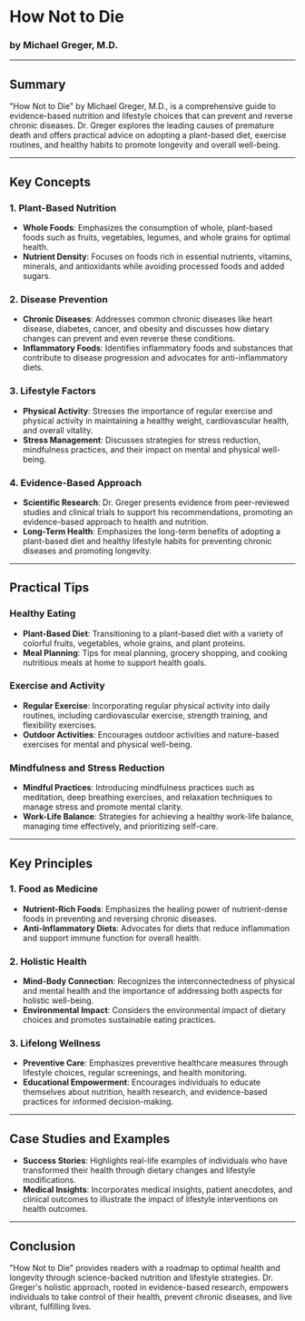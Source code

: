 # How Not to Die

### by Michael Greger, M.D.

---

## Summary

"How Not to Die" by Michael Greger, M.D., is a comprehensive guide to evidence-based nutrition and lifestyle choices that can prevent and reverse chronic diseases. Dr. Greger explores the leading causes of premature death and offers practical advice on adopting a plant-based diet, exercise routines, and healthy habits to promote longevity and overall well-being.

---

## Key Concepts

### 1. Plant-Based Nutrition

- **Whole Foods**: Emphasizes the consumption of whole, plant-based foods such as fruits, vegetables, legumes, and whole grains for optimal health.
- **Nutrient Density**: Focuses on foods rich in essential nutrients, vitamins, minerals, and antioxidants while avoiding processed foods and added sugars.

### 2. Disease Prevention

- **Chronic Diseases**: Addresses common chronic diseases like heart disease, diabetes, cancer, and obesity and discusses how dietary changes can prevent and even reverse these conditions.
- **Inflammatory Foods**: Identifies inflammatory foods and substances that contribute to disease progression and advocates for anti-inflammatory diets.

### 3. Lifestyle Factors

- **Physical Activity**: Stresses the importance of regular exercise and physical activity in maintaining a healthy weight, cardiovascular health, and overall vitality.
- **Stress Management**: Discusses strategies for stress reduction, mindfulness practices, and their impact on mental and physical well-being.

### 4. Evidence-Based Approach

- **Scientific Research**: Dr. Greger presents evidence from peer-reviewed studies and clinical trials to support his recommendations, promoting an evidence-based approach to health and nutrition.
- **Long-Term Health**: Emphasizes the long-term benefits of adopting a plant-based diet and healthy lifestyle habits for preventing chronic diseases and promoting longevity.

---

## Practical Tips

### Healthy Eating

- **Plant-Based Diet**: Transitioning to a plant-based diet with a variety of colorful fruits, vegetables, whole grains, and plant proteins.
- **Meal Planning**: Tips for meal planning, grocery shopping, and cooking nutritious meals at home to support health goals.

### Exercise and Activity

- **Regular Exercise**: Incorporating regular physical activity into daily routines, including cardiovascular exercise, strength training, and flexibility exercises.
- **Outdoor Activities**: Encourages outdoor activities and nature-based exercises for mental and physical well-being.

### Mindfulness and Stress Reduction

- **Mindful Practices**: Introducing mindfulness practices such as meditation, deep breathing exercises, and relaxation techniques to manage stress and promote mental clarity.
- **Work-Life Balance**: Strategies for achieving a healthy work-life balance, managing time effectively, and prioritizing self-care.

---

## Key Principles

### 1. Food as Medicine

- **Nutrient-Rich Foods**: Emphasizes the healing power of nutrient-dense foods in preventing and reversing chronic diseases.
- **Anti-Inflammatory Diets**: Advocates for diets that reduce inflammation and support immune function for overall health.

### 2. Holistic Health

- **Mind-Body Connection**: Recognizes the interconnectedness of physical and mental health and the importance of addressing both aspects for holistic well-being.
- **Environmental Impact**: Considers the environmental impact of dietary choices and promotes sustainable eating practices.

### 3. Lifelong Wellness

- **Preventive Care**: Emphasizes preventive healthcare measures through lifestyle choices, regular screenings, and health monitoring.
- **Educational Empowerment**: Encourages individuals to educate themselves about nutrition, health research, and evidence-based practices for informed decision-making.

---

## Case Studies and Examples

- **Success Stories**: Highlights real-life examples of individuals who have transformed their health through dietary changes and lifestyle modifications.
- **Medical Insights**: Incorporates medical insights, patient anecdotes, and clinical outcomes to illustrate the impact of lifestyle interventions on health outcomes.

---

## Conclusion

"How Not to Die" provides readers with a roadmap to optimal health and longevity through science-backed nutrition and lifestyle strategies. Dr. Greger's holistic approach, rooted in evidence-based research, empowers individuals to take control of their health, prevent chronic diseases, and live vibrant, fulfilling lives.
